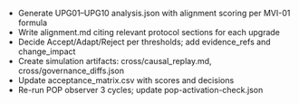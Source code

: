 - Generate UPG01–UPG10 analysis.json with alignment scoring per MVI-01 formula
- Write alignment.md citing relevant protocol sections for each upgrade
- Decide Accept/Adapt/Reject per thresholds; add evidence_refs and change_impact
- Create simulation artifacts: cross/causal_replay.md, cross/governance_diffs.json
- Update acceptance_matrix.csv with scores and decisions
- Re-run POP observer 3 cycles; update pop-activation-check.json